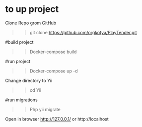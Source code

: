 # to up project
Clone Repo grom GitHub
>>git clone https://github.com/orgkotya/PlayTender.git


#build project
>>Docker-compose build


#run project
>>Docker-compose up -d


Change directory to Yii
>>cd Yii

#run migrations
>>Php yii migrate

Open in browser 
http://127.0.0.1/ or http://localhost